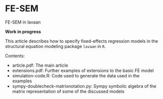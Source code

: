# FE-SEM
FE-SEM in lavaan 

**Work in progress** 

This article describes how to specify fixed-effects regression models in the structural equation modeling package `lavaan` in `R`.

Contents:
- article.pdf: The main article
- extensions.pdf: Further examples of extensions to the basic FE model
- simulation-code.R: Code used to generate the data used in the examples 
- sympy-doublecheck-matrixnotation.py: Sympy symbolic algebra of the matrix representation of some of the discussed models 
